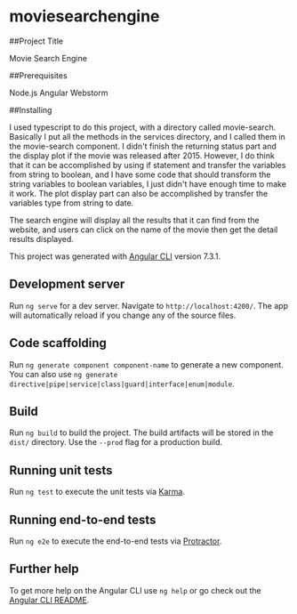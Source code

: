 # moviesearchengine

##Project Title

Movie Search Engine

##Prerequisites

Node.js
Angular
Webstorm

##Installing

I used typescript to do this project, with a directory called movie-search. Basically I put all the methods in the services directory, and I called them in the movie-search component. I didn't finish the returning status part and the display plot if the movie was released after 2015. However, I do think that it can be accomplished by using if statement and transfer the variables from string to boolean, and I have some code that should transform the string variables to boolean variables, I just didn't have enough time to make it work. The plot display part can also be accomplished by transfer the variables type from string to date.

The search engine will display all the results that it can find from the website, and users can click on the name of the movie then get the detail results displayed.

This project was generated with [Angular CLI](https://github.com/angular/angular-cli) version 7.3.1.

## Development server

Run `ng serve` for a dev server. Navigate to `http://localhost:4200/`. The app will automatically reload if you change any of the source files.

## Code scaffolding

Run `ng generate component component-name` to generate a new component. You can also use `ng generate directive|pipe|service|class|guard|interface|enum|module`.

## Build

Run `ng build` to build the project. The build artifacts will be stored in the `dist/` directory. Use the `--prod` flag for a production build.

## Running unit tests

Run `ng test` to execute the unit tests via [Karma](https://karma-runner.github.io).

## Running end-to-end tests

Run `ng e2e` to execute the end-to-end tests via [Protractor](http://www.protractortest.org/).

## Further help

To get more help on the Angular CLI use `ng help` or go check out the [Angular CLI README](https://github.com/angular/angular-cli/blob/master/README.md).

